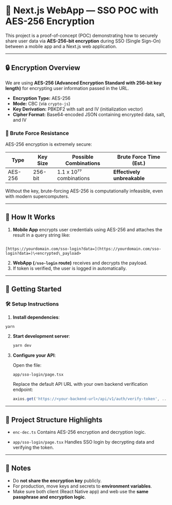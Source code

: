 # 🔐 Next.js WebApp — SSO POC with AES-256 Encryption

This project is a proof-of-concept (POC) demonstrating how to securely share user data via **AES-256-bit encryption** during SSO (Single Sign-On) between a mobile app and a Next.js web application.

---

## 🔒 Encryption Overview

We are using **AES-256 (Advanced Encryption Standard with 256-bit key length)** for encrypting user information passed in the URL.

- **Encryption Type:** AES-256
- **Mode:** CBC (via `crypto-js`)
- **Key Derivation:** PBKDF2 with salt and IV (initialization vector)
- **Cipher Format:** Base64-encoded JSON containing encrypted data, salt, and IV

### 🧠 Brute Force Resistance

AES-256 encryption is extremely secure:

| Type     | Key Size | Possible Combinations      | Brute Force Time (Est.)      |
|----------|----------|-----------------------------|------------------------------|
| AES-256  | 256-bit  | 1.1 x 10⁷⁷ combinations     | **Effectively unbreakable**  |

Without the key, brute-forcing AES-256 is computationally infeasible, even with modern supercomputers.

---

## 🧪 How It Works

1. **Mobile App** encrypts user credentials using AES-256 and attaches the result in a query string like:
```

[https://yourdomain.com/sso-login?data=](https://yourdomain.com/sso-login?data=)\<encrypted\_payload>

````

2. **WebApp (`/sso-login` route)** receives and decrypts the payload.
3. If token is verified, the user is logged in automatically.

---

## 🚀 Getting Started

### 🛠️ Setup Instructions

1. **Install dependencies**:

```bash
yarn
````

2. **Start development server**:

   ```bash
   yarn dev
   ```

3. **Configure your API**:

   Open the file:

   ```
   app/sso-login/page.tsx
   ```

   Replace the default API URL with your own backend verification endpoint:

   ```ts
   axios.get('https://<your-backend-url>/api/v1/auth/verify-token', ...)
   ```

---

## 📁 Project Structure Highlights

* `enc-dec.ts`
  Contains AES-256 encryption and decryption logic.

* `app/sso-login/page.tsx`
  Handles SSO login by decrypting data and verifying the token.

---

## 📌 Notes

* Do **not share the encryption key** publicly.
* For production, move keys and secrets to **environment variables**.
* Make sure both client (React Native app) and web use the **same passphrase and encryption logic**.
